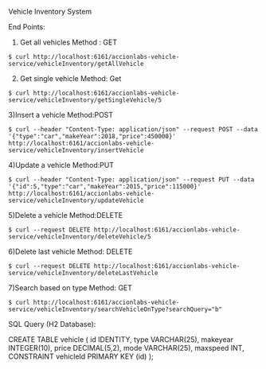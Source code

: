 Vehicle Inventory System

End Points: 

1) Get all vehicles
Method : GET
```
$ curl http://localhost:6161/accionlabs-vehicle-service/vehicleInventory/getAllVehicle
```
2) Get single vehicle
Method: Get
```
$ curl http://localhost:6161/accionlabs-vehicle-service/vehicleInventory/getSingleVehicle/5
```

3)Insert a vehicle
Method:POST
```
$ curl --header "Content-Type: application/json" --request POST --data '{"type":"car","makeYear":2018,"price":450000}'
http://localhost:6161/accionlabs-vehicle-service/vehicleInventory/insertVehicle
```

4)Update a vehicle
Method:PUT
```
$ curl --header "Content-Type: application/json" --request PUT --data '{"id":5,"type":"car","makeYear":2015,"price":115000}' 
http://localhost:6161/accionlabs-vehicle-service/vehicleInventory/updateVehicle
```

5)Delete a vehicle
Method:DELETE
```
$ curl --request DELETE http://localhost:6161/accionlabs-vehicle-service/vehicleInventory/deleteVehicle/5
```

6)Delete last vehicle
Method: DELETE
```
$ curl --request DELETE http://localhost:6161/accionlabs-vehicle-service/vehicleInventory/deleteLastVehicle
```
7)Search based on type
Method: GET
```
$ curl http://localhost:6161/accionlabs-vehicle-service/vehicleInventory/searchVehicleOnType?searchQuery="b"
```


SQL Query (H2 Database):

CREATE TABLE vehicle (
	id IDENTITY,
	type VARCHAR(25),
    makeyear INTEGER(10),
    price DECIMAL(5,2),
    mode VARCHAR(25),
    maxspeed INT,
	CONSTRAINT vehicleId PRIMARY KEY (id)
);
